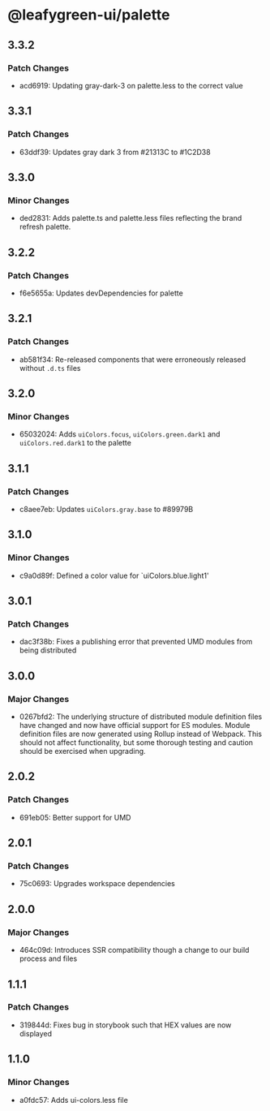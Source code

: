 # @leafygreen-ui/palette

## 3.3.2

### Patch Changes

- acd6919: Updating gray-dark-3 on palette.less to the correct value

## 3.3.1

### Patch Changes

- 63ddf39: Updates gray dark 3 from #21313C to #1C2D38

## 3.3.0

### Minor Changes

- ded2831: Adds palette.ts and palette.less files reflecting the brand refresh palette.

## 3.2.2

### Patch Changes

- f6e5655a: Updates devDependencies for palette

## 3.2.1

### Patch Changes

- ab581f34: Re-released components that were erroneously released without `.d.ts` files

## 3.2.0

### Minor Changes

- 65032024: Adds `uiColors.focus`, `uiColors.green.dark1` and `uiColors.red.dark1` to the palette

## 3.1.1

### Patch Changes

- c8aee7eb: Updates `uiColors.gray.base` to #89979B

## 3.1.0

### Minor Changes

- c9a0d89f: Defined a color value for `uiColors.blue.light1'

## 3.0.1

### Patch Changes

- dac3f38b: Fixes a publishing error that prevented UMD modules from being distributed

## 3.0.0

### Major Changes

- 0267bfd2: The underlying structure of distributed module definition files have changed and now have official support for ES modules. Module definition files are now generated using Rollup instead of Webpack. This should not affect functionality, but some thorough testing and caution should be exercised when upgrading.

## 2.0.2

### Patch Changes

- 691eb05: Better support for UMD

## 2.0.1

### Patch Changes

- 75c0693: Upgrades workspace dependencies

## 2.0.0

### Major Changes

- 464c09d: Introduces SSR compatibility though a change to our build process and files

## 1.1.1

### Patch Changes

- 319844d: Fixes bug in storybook such that HEX values are now displayed

## 1.1.0

### Minor Changes

- a0fdc57: Adds ui-colors.less file
